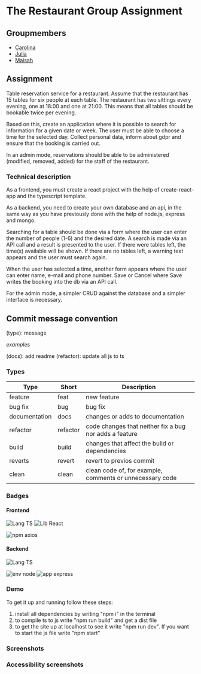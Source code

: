 # The Restaurant Group Assignment

## Groupmembers

- [Carolina](https://github.com/Carowa27)
- [Julia](https://github.com/juliacarlberg)
- [Maisah](https://github.com/maisahjuevesano)

## Assignment

Table reservation service for a restaurant.
Assume that the restaurant has 15 tables for six people at each table. The restaurant has two sittings every evening, one at 18:00 and one at 21:00. This means that all tables should be bookable twice per evening.

Based on this, create an application where it is possible to search for information for a given date or week. The user must be able to choose a time for the selected day. Collect personal data, inform about gdpr and ensure that the booking is carried out.

In an admin mode, reservations should be able to be administered (modified, removed, added) for the staff of the restaurant.

### Technical description

As a frontend, you must create a react project with the help of create-react-app and the typescript template.

As a backend, you need to create your own database and an api, in the same way as you have previously done with the help of node.js, express and mongo.

Searching for a table should be done via a form where the user can enter the number of people (1-6) and the desired date. A search is made via an API call and a result is presented to the user. If there were tables left, the time(s) available will be shown. If there are no tables left, a warning text appears and the user must search again.

When the user has selected a time, another form appears where the user can enter name, e-mail and phone number. Save or Cancel where Save writes the booking into the db via an API call.

For the admin mode, a simpler CRUD against the database and a simpler interface is necessary.

## Commit message convention

(type): message

_examples_

(docs): add readme (refactor): update all js to ts

### Types

| Type          | Short    | Description                                              |
| ------------- | -------- | -------------------------------------------------------- |
| feature       | feat     | new feature                                              |
| bug fix       | bug      | bug fix                                                  |
| documentation | docs     | changes or adds to documentation                         |
| refactor      | refactor | code changes that neither fix a bug nor adds a feature   |
| build         | build    | changes that affect the build or dependencies            |
| reverts       | revert   | revert to previos commit                                 |
| clean         | clean    | clean code of, for example, comments or unnecessary code |

### Badges

#### Frontend

![Lang TS](https://img.shields.io/badge/lang-TS-007acc) ![Lib React](https://img.shields.io/badge/lib-React-61DBFB)

![npm axios](https://img.shields.io/badge/npm-axios-9846A9)

#### Backend

![Lang TS](https://img.shields.io/badge/lang-TS-007acc)

![env node](https://img.shields.io/badge/env-node-68A063) ![app express](https://img.shields.io/badge/app-express-F0DB4F)

### Demo

To get it up and running follow these steps:

1. install all dependencies by writing "npm i" in the terminal
2. to compile ts to js write "npm run build" and get a dist file
3. to get the site up at localhost to see it write "npm run dev". If you want to start the js file write "npm start"

### Screenshots

### Accessibility screenshots
